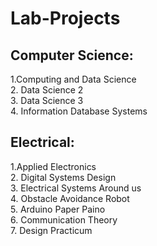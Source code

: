 # Lab-Projects
## Computer Science:<br />
1.Computing and Data Science<br />
2. Data Science 2<br />
3. Data Science 3<br />
4. Information Database Systems<br />
## Electrical:<br />
1.Applied Electronics<br />
2. Digital Systems Design<br />
3. Electrical Systems Around us<br />
4. Obstacle Avoidance Robot<br />
5. Arduino Paper Paino<br />
6. Communication Theory<br />
7. Design Practicum<br />